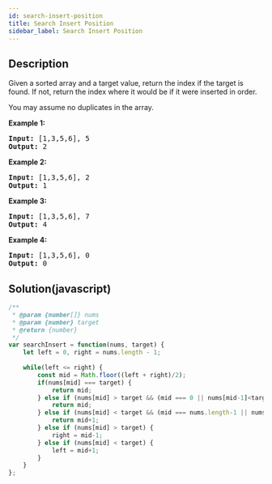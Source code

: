 ```yaml
---
id: search-insert-position
title: Search Insert Position
sidebar_label: Search Insert Position
---
```

## Description
<div class="description">
<p>Given a sorted array and a target value, return the index if the target is found. If not, return the index where it would be if it were inserted in order.</p>

<p>You may assume no duplicates in the array.</p>

<p><strong>Example 1:</strong></p>

<pre>
<strong>Input:</strong> [1,3,5,6], 5
<strong>Output:</strong> 2
</pre>

<p><strong>Example 2:</strong></p>

<pre>
<strong>Input:</strong> [1,3,5,6], 2
<strong>Output:</strong> 1
</pre>

<p><strong>Example 3:</strong></p>

<pre>
<strong>Input:</strong> [1,3,5,6], 7
<strong>Output:</strong> 4
</pre>

<p><strong>Example 4:</strong></p>

<pre>
<strong>Input:</strong> [1,3,5,6], 0
<strong>Output:</strong> 0
</pre>

</div>

## Solution(javascript)
```javascript
/**
 * @param {number[]} nums
 * @param {number} target
 * @return {number}
 */
var searchInsert = function(nums, target) {
    let left = 0, right = nums.length - 1;
    
    while(left <= right) {
        const mid = Math.floor((left + right)/2);
        if(nums[mid] === target) {
            return mid;
        } else if (nums[mid] > target && (mid === 0 || nums[mid-1]<target)) {
            return mid;
        } else if (nums[mid] < target && (mid === nums.length-1 || nums[mid+1]>target)) {
            return mid+1;
        } else if (nums[mid] > target) {
            right = mid-1;
        } else if (nums[mid] < target) {
            left = mid+1;
        }
    }
};
```